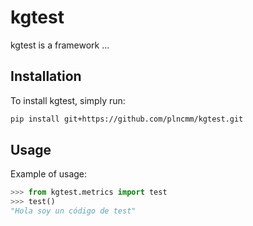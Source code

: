 # kgtest

kgtest is a framework ...

## Installation

To install kgtest, simply run:

```bash
pip install git+https://github.com/plncmm/kgtest.git
```

## Usage

Example of usage:

```python
>>> from kgtest.metrics import test
>>> test()
"Hola soy un código de test"
```